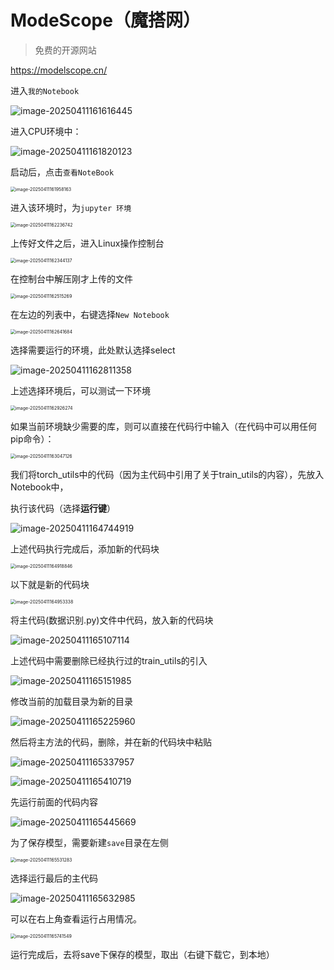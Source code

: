 # ModeScope（魔搭网）

> 免费的开源网站

https://modelscope.cn/



进入`我的Notebook`

![image-20250411161616445](./assets/image-20250411161616445.png)

进入CPU环境中：

![image-20250411161820123](./assets/image-20250411161820123.png)

启动后，点击`查看NoteBook`

<img src="./assets/image-20250411161958163.png" alt="image-20250411161958163" style="zoom:50%;" />

进入该环境时，为`jupyter 环境`

<img src="./assets/image-20250411162236742.png" alt="image-20250411162236742" style="zoom:50%;" />

上传好文件之后，进入Linux操作控制台

<img src="./assets/image-20250411162344137.png" alt="image-20250411162344137" style="zoom:50%;" />



在控制台中解压刚才上传的文件

<img src="./assets/image-20250411162515269.png" alt="image-20250411162515269" style="zoom:50%;" />

在左边的列表中，右键选择`New Notebook`

<img src="./assets/image-20250411162641684.png" alt="image-20250411162641684" style="zoom:50%;" />

选择需要运行的环境，此处默认选择select

![image-20250411162811358](./assets/image-20250411162811358.png)

上述选择环境后，可以测试一下环境

<img src="./assets/image-20250411162926274.png" alt="image-20250411162926274" style="zoom:50%;" />

如果当前环境缺少需要的库，则可以直接在代码行中输入（在代码中可以用任何pip命令）：

<img src="./assets/image-20250411163047126.png" alt="image-20250411163047126" style="zoom:50%;" />



我们将torch_utils中的代码（因为主代码中引用了关于train_utils的内容），先放入Notebook中，

执行该代码（选择**运行键**）

![image-20250411164744919](./assets/image-20250411164744919.png)

上述代码执行完成后，添加新的代码块

<img src="./assets/image-20250411164918846.png" alt="image-20250411164918846" style="zoom:50%;" />

以下就是新的代码块

<img src="./assets/image-20250411164953338.png" alt="image-20250411164953338" style="zoom:50%;" />

将主代码(数据识别.py)文件中代码，放入新的代码块

![image-20250411165107114](./assets/image-20250411165107114.png)

上述代码中需要删除已经执行过的train_utils的引入

![image-20250411165151985](./assets/image-20250411165151985.png)

修改当前的加载目录为新的目录

![image-20250411165225960](./assets/image-20250411165225960.png)

然后将主方法的代码，删除，并在新的代码块中粘贴

![image-20250411165337957](./assets/image-20250411165337957.png)

![image-20250411165410719](./assets/image-20250411165410719.png)

先运行前面的代码内容

![image-20250411165445669](./assets/image-20250411165445669.png)

为了保存模型，需要新建`save`目录在左侧

<img src="./assets/image-20250411165531283.png" alt="image-20250411165531283" style="zoom:50%;" />

选择运行最后的主代码

![image-20250411165632985](./assets/image-20250411165632985.png)

可以在右上角查看运行占用情况。

<img src="./assets/image-20250411165741549.png" alt="image-20250411165741549" style="zoom:50%;" />

运行完成后，去将save下保存的模型，取出（右键下载它，到本地）